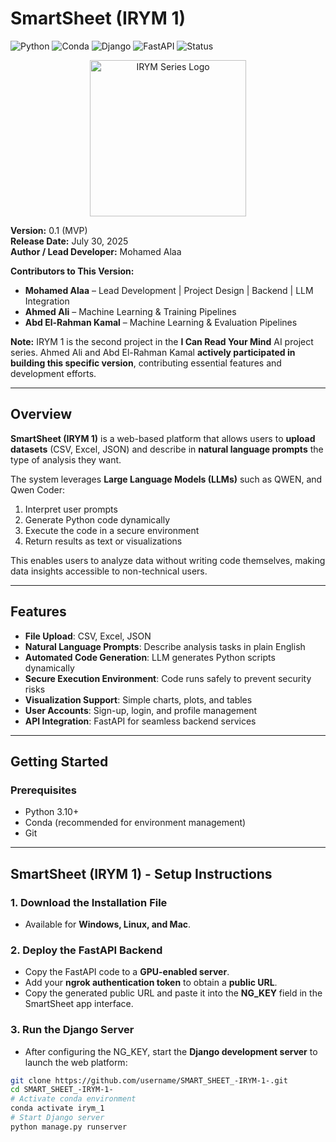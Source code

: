 # SmartSheet (IRYM 1)  

![Python](https://img.shields.io/badge/Python-3.10+-blue)
![Conda](https://img.shields.io/badge/Conda-Environment-green)
![Django](https://img.shields.io/badge/Django-5.2-purple)
![FastAPI](https://img.shields.io/badge/FastAPI-Yes-brightgreen)
![Status](https://img.shields.io/badge/Status-Active-green)


<p align="center">
  <img src="IRYM-1-for-github/INSTALATION AND FASTAPI CODE/irym-2-inh.png" alt="IRYM Series Logo" width="250"/>
</p>


**Version:** 0.1 (MVP)  
**Release Date:** July 30, 2025  
**Author / Lead Developer:** Mohamed Alaa  

**Contributors to This Version:**  
- **Mohamed Alaa** – Lead Development | Project Design | Backend | LLM Integration  
- **Ahmed Ali** – Machine Learning & Training Pipelines  
- **Abd El-Rahman Kamal** – Machine Learning & Evaluation Pipelines  


**Note:** IRYM 1 is the second project in the **I Can Read Your Mind** AI project series. Ahmed Ali and Abd El-Rahman Kamal **actively participated in building this specific version**, contributing essential features and development efforts.

---

## Overview

**SmartSheet (IRYM 1)** is a web-based platform that allows users to **upload datasets** (CSV, Excel, JSON) and describe in **natural language prompts** the type of analysis they want. 

The system leverages **Large Language Models (LLMs)** such as QWEN, and Qwen Coder:

1. Interpret user prompts 
2. Generate Python code dynamically 
3. Execute the code in a secure environment 
4. Return results as text or visualizations 

This enables users to analyze data without writing code themselves, making data insights accessible to non-technical users.

---

## Features

- **File Upload**: CSV, Excel, JSON  
- **Natural Language Prompts**: Describe analysis tasks in plain English  
- **Automated Code Generation**: LLM generates Python scripts dynamically  
- **Secure Execution Environment**: Code runs safely to prevent security risks  
- **Visualization Support**: Simple charts, plots, and tables  
- **User Accounts**: Sign-up, login, and profile management  
- **API Integration**: FastAPI for seamless backend services  

---

## Getting Started

### Prerequisites

- Python 3.10+  
- Conda (recommended for environment management)  
- Git  

---

## SmartSheet (IRYM 1) - Setup Instructions

### 1. Download the Installation File
- Available for **Windows, Linux, and Mac**.

### 2. Deploy the FastAPI Backend
- Copy the FastAPI code to a **GPU-enabled server**.
- Add your **ngrok authentication token** to obtain a **public URL**.
- Copy the generated public URL and paste it into the **NG_KEY** field in the SmartSheet app interface.

### 3. Run the Django Server
- After configuring the NG_KEY, start the **Django development server** to launch the web platform:

```bash
git clone https://github.com/username/SMART_SHEET_-IRYM-1-.git
cd SMART_SHEET_-IRYM-1-
# Activate conda environment
conda activate irym_1
# Start Django server
python manage.py runserver

